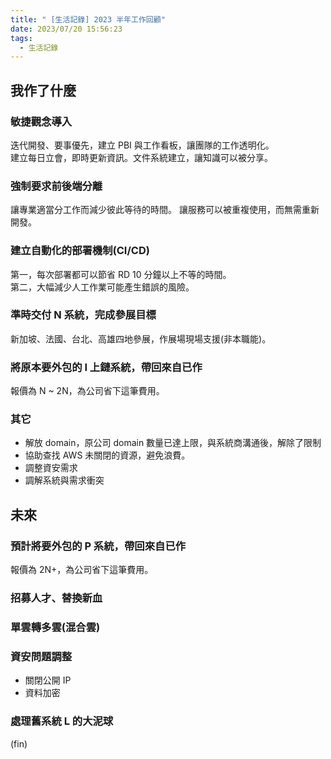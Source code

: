 ```yaml
---
title: " [生活記錄] 2023 半年工作回顧"
date: 2023/07/20 15:56:23
tags:
  - 生活記錄
---
```


## 我作了什麼

### 敏捷觀念導入

迭代開發、要事優先，建立 PBI 與工作看板，讓團隊的工作透明化。  
建立每日立會，即時更新資訊。文件系統建立，讓知識可以被分享。

### 強制要求前後端分離

讓專業適當分工作而減少彼此等待的時間。
讓服務可以被重複使用，而無需重新開發。

### 建立自動化的部署機制(CI/CD)

第一，每次部署都可以節省 RD 10 分鐘以上不等的時間。  
第二，大幅減少人工作業可能產生錯誤的風險。

### 準時交付 N 系統，完成參展目標

新加坡、法國、台北、高雄四地參展，作展場現場支援(非本職能)。

### 將原本要外包的 I 上鏈系統，帶回來自已作

報價為 N ~ 2N，為公司省下這筆費用。

### 其它

- 解放 domain，原公司 domain 數量已達上限，與系統商溝通後，解除了限制
- 協助查找 AWS 未關閉的資源，避免浪費。
- 調整資安需求
- 調解系統與需求衝突

## 未來

### 預計將要外包的 P 系統，帶回來自已作

報價為 2N+，為公司省下這筆費用。

### 招募人才、替換新血

### 單雲轉多雲(混合雲)

### 資安問題調整

- 關閉公開 IP
- 資料加密

### 處理舊系統 L 的大泥球

(fin)
